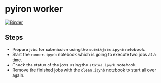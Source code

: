 # pyiron worker
[![Binder](https://mybinder.org/badge_logo.svg)](https://mybinder.org/v2/gh/jan-janssen/pyiron-worker/HEAD)

## Steps
* Prepare jobs for submission using the `submitjobs.ipynb` notebook.
* Start the `runner.ipynb` notebook which is going to execute two jobs at a time. 
* Check the status of the jobs using the `status.ipynb` notebook. 
* Remove the finished jobs with the `clean.ipynb` notebook to start all over again. 
